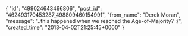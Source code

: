  {
   "id": "499024643466806",
   "post_id": "462493170453287_498809460154991",
   "from_name": "Derek Moran",
   "message": "..this happened when we reached the Age-of-Majority? :/",
   "created_time": "2013-04-02T21:25:45+0000"
 }
